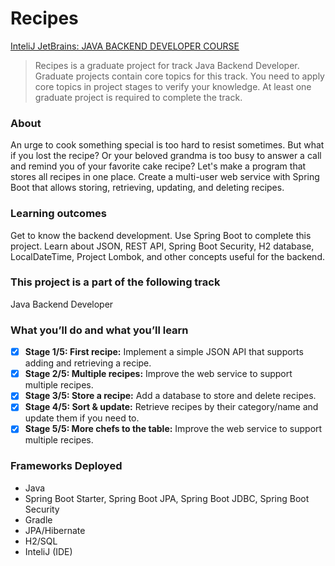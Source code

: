 # Recipes
[InteliJ JetBrains:  JAVA BACKEND DEVELOPER COURSE](https://hyperskill.org/projects/180)

>Recipes is a graduate project for track Java Backend Developer.
Graduate projects contain core topics for this track. You need to apply core topics in project stages to verify your knowledge. At least one graduate project is required to complete the track.

### About
An urge to cook something special is too hard to resist sometimes. But what if you lost the recipe? Or your beloved grandma is too busy to answer a call and remind you of your favorite cake recipe? Let's make a program that stores all recipes in one place. Create a multi-user web service with Spring Boot that allows storing, retrieving, updating, and deleting recipes.

### Learning outcomes
Get to know the backend development. Use Spring Boot to complete this project. Learn about JSON, REST API, Spring Boot Security, H2 database, LocalDateTime, Project Lombok, and other concepts useful for the backend.

### This project is a part of the following track
Java Backend Developer

### What you’ll do and what you’ll learn

- [x] **Stage 1/5: First recipe:** Implement a simple JSON API that supports adding and retrieving a recipe.
- [x] **Stage 2/5: Multiple recipes:** Improve the web service to support multiple recipes.
- [x] **Stage 3/5: Store a recipe:** Add a database to store and delete recipes.
- [x] **Stage 4/5: Sort & update:** Retrieve recipes by their category/name and update them if you need to.
- [x] **Stage 5/5: More chefs to the table:** Improve the web service to support multiple recipes.

### Frameworks Deployed
- Java
- Spring Boot Starter, Spring Boot JPA, Spring Boot JDBC, Spring Boot Security
- Gradle
- JPA/Hibernate
- H2/SQL
- InteliJ (IDE)
